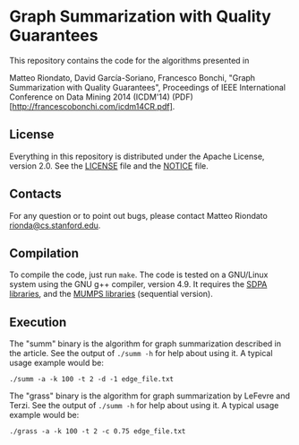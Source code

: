 # Graph Summarization with Quality Guarantees

This repository contains the code for the algorithms presented in

Matteo Riondato, David García-Soriano, Francesco Bonchi, "Graph Summarization
with Quality Guarantees", Proceedings of IEEE International Conference on Data
Mining 2014 (ICDM'14) (PDF)[http://francescobonchi.com/icdm14CR.pdf].

## License

Everything in this repository is distributed under the Apache License, version
2.0. See the [LICENSE](LICENSE) file and the [NOTICE](NOTICE) file.

## Contacts

For any question or to point out bugs, please contact Matteo Riondato
<rionda@cs.stanford.edu>.

## Compilation

To compile the code, just run `make`. The code is tested on a GNU/Linux system
using the GNU g++ compiler, version 4.9. It requires the [SDPA
libraries](http://sdpa.sourceforge.net/), and the [MUMPS
libraries](http://mumps.enseeiht.fr/) (sequential version).

## Execution

The "summ" binary is the algorithm for graph summarization described in the
article. See the output of `./summ -h` for help about using it.
A typical usage example would be:

```
./summ -a -k 100 -t 2 -d -1 edge_file.txt
```

The "grass" binary is the algorithm for graph summarization by LeFevre and
Terzi. See the output of `./summ -h` for help about using it. 
A typical usage example would be:

```
./grass -a -k 100 -t 2 -c 0.75 edge_file.txt
```

